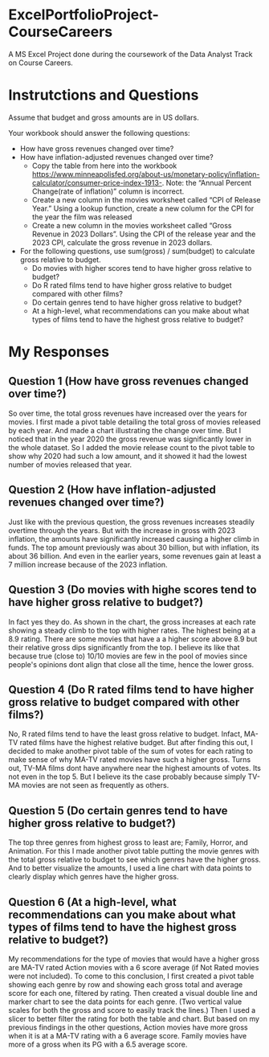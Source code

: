 # ExcelPortfolioProject-CourseCareers
A MS Excel Project done during the coursework of the Data Analyst Track on Course Careers. 

# Instrutctions and Questions
Assume that budget and gross amounts are in US dollars.

Your workbook should answer the following questions:
* How have gross revenues changed over time?
* How have inflation-adjusted revenues changed over time? 
    * Copy the table from here into the workbook https://www.minneapolisfed.org/about-us/monetary-policy/inflation-calculator/consumer-price-index-1913-. Note: the “Annual Percent Change(rate of inflation)” column is incorrect.
    * Create a new column in the movies worksheet called “CPI of Release Year.” Using a lookup function, create a new column for the CPI for the year the film was released
    * Create a new column in the movies worksheet called “Gross Revenue in 2023 Dollars”. Using the CPI of the release year and the 2023 CPI, calculate the gross revenue in 2023 dollars.
* For the following questions, use sum(gross) / sum(budget) to calculate gross relative to budget.
    * Do movies with higher scores tend to have higher gross relative to budget?
    * Do R rated films tend to have higher gross relative to budget compared with other films? 
    * Do certain genres tend to have higher gross relative to budget?
    * At a high-level, what recommendations can you make about what types of films tend to have the highest gross relative to budget?
 
# My Responses

## Question 1 (How have gross revenues changed over time?)
So over time, the total gross revenues have increased over the years for movies. I first made a pivot table detailing the total gross of movies released by each year. And made a chart illustrating the change over time. But I noticed that in the year 2020 the gross revenue was significantly lower in the whole dataset. So I added the movie release count to the pivot table to show why 2020 had such a low amount, and it showed it had the lowest number of movies released that year. 

## Question 2 (How have inflation-adjusted revenues changed over time?)
Just like with the previous question, the gross revenues increases steadily overtime through the years. But with the increase in gross with 2023 inflation, the amounts have significantly increased causing a higher climb in funds. The top amount previously was about 30 billion, but with inflation, its about 36 billion. And even in the earlier years, some revenues gain at least a 7 million increase because of the 2023 inflation. 

## Question 3 (Do movies with highe scores tend to have higher gross relative to budget?)
In fact yes they do. As shown in the chart, the gross increases at each rate showing a steady climb to the top with higher rates. The highest being at a 8.9 rating. There are some movies that have a a higher score above 8.9 but their relative gross dips significantly from the top. I believe its like that because true (close to) 10/10 movies are few in the pool of movies since people's opinions dont align that close all the time, hence the lower gross. 

## Question 4 (Do R rated films tend to have higher gross relative to budget compared with other films?)
No, R rated films tend to have the least gross relative to budget. Infact, MA-TV rated films have the highest relative budget. But after finding this out, I decided to make another pivot table of the sum of votes for each rating to make sense of why MA-TV rated movies have such a higher gross. Turns out, TV-MA films dont have anywhere near the highest amounts of votes. Its not even in the top 5. But I believe its the case probably because simply TV-MA movies are not seen as frequently as others. 

## Question 5 (Do certain genres tend to have higher gross relative to budget?)
The top three genres from highest gross to least are; Family, Horror, and Animation. For this I made another pivot table putting the movie genres with the total gross relative to budget to see which genres have the higher gross. And to better visualize the amounts, I used a line chart with data points to clearly display which genres have the higher gross. 

## Question 6 (At a high-level, what recommendations can you make about what types of films tend to have the highest gross relative to budget?)
My recommendations for the type of movies that would have a higher gross are MA-TV rated Action movies with a 6 score average (if Not Rated movies were not included). To come to this conclusion, I first created a pivot table showing each genre by row and showing each gross total and average score for each one, filtered by rating. Then created a visual double line and marker chart to see the data points for each genre. (Two vertical value scales for both the gross and score to easily track the lines.) Then I used a slicer to better filter the rating for both the table and chart. But based on my previous findings in the other questions, Action movies have more gross when it is at a MA-TV rating with a 6 average score. Family movies have more of a gross when its PG with a 6.5 average score.

